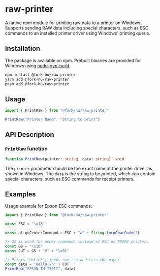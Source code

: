 # raw-printer

A native npm module for printing raw data to a printer on Windows.
Supports sending RAW data including special characters, such as ESC commands to an installed printer driver using Windows' printing queue.

## Installation

The package is available on npm. Prebuilt binaries are provided for Windows using
[node-gyp-build](https://www.npmjs.com/package/node-gyp-build).

```sh
npm install @fork-hu/raw-printer
yarn add @fork-hu/raw-printer
pnpm add @fork-hu/raw-printer
```

## Usage

```typescript
import { PrintRaw } from "@fork-hu/raw-printer"

PrintRaw("Printer Name", "String to print")
```

## API Description

### `PrintRaw` function

```typescript
function PrintRaw(printer: string, data: string): void
```

The `printer` parameter should be the exact name of the printer driver as shown in Windows.
The `data` is the string to be printed, which can contain special characters, such as ESC commands for receipt printers.

## Examples

Usage example for Epson ESC commands:

```typescript
import { PrintRaw } from "@fork-hu/raw-printer"

const ESC = "\x1B"

const alignCenterCommand = ESC + "a" + String.formCharCode(1)

// GS is used for newer commands instead of ESC on EPSON printers
const GS = "\x1D"
const CUT = GS + "V" + "\x01"

// Prints "Hello!", feeds one row and cuts the paper
const data = "Hello!\n" + CUT
PrintRaw("EPSON TM-T70II", data)
```
